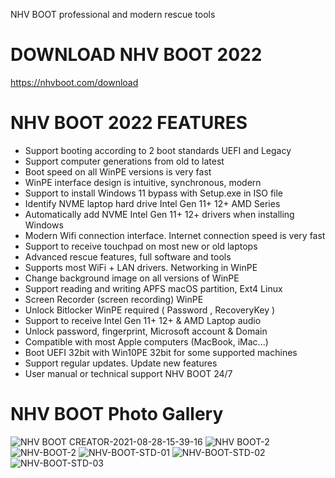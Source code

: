NHV BOOT professional and modern rescue tools
# DOWNLOAD NHV BOOT 2022 
https://nhvboot.com/download
# NHV BOOT 2022 FEATURES
- Support booting according to 2 boot standards UEFI and Legacy
- Support computer generations from old to latest
- Boot speed on all WinPE versions is very fast
- WinPE interface design is intuitive, synchronous, modern
- Support to install Windows 11 bypass with Setup.exe in ISO file
- Identify NVME laptop hard drive Intel Gen 11+ 12+ AMD Series
- Automatically add NVME Intel Gen 11+ 12+ drivers when installing Windows
- Modern Wifi connection interface. Internet connection speed is very fast
- Support to receive touchpad on most new or old laptops
- Advanced rescue features, full software and tools
- Supports most WiFi + LAN drivers. Networking in WinPE
- Change background image on all versions of WinPE
- Support reading and writing APFS macOS partition, Ext4 Linux
- Screen Recorder (screen recording) WinPE
- Unlock Bitlocker WinPE required ( Password , RecoveryKey )
- Support to receive Intel Gen 11+ 12+ & AMD Laptop audio
- Unlock password, fingerprint, Microsoft account & Domain
- Compatible with most Apple computers (MacBook, iMac...)
- Boot UEFI 32bit with Win10PE 32bit for some supported machines
- Support regular updates. Update new features
- User manual or technical support NHV BOOT 24/7
# NHV BOOT Photo Gallery
![NHV BOOT CREATOR-2021-08-28-15-39-16](https://user-images.githubusercontent.com/72090919/131211935-f8643fad-14fe-4dad-9077-5f929b140590.png)
![NHV BOOT-2](https://user-images.githubusercontent.com/72090919/131212141-c10cce36-80ac-4cbc-8571-821ccb0afd31.png)
![NHV-BOOT-2](https://user-images.githubusercontent.com/72090919/181697863-7f304123-0245-44e7-bfe7-84e7aec06dc3.png)
![NHV-BOOT-STD-01](https://user-images.githubusercontent.com/72090919/181697877-172afc10-ad67-4803-aea2-d1d108fa4b06.png)
![NHV-BOOT-STD-02](https://user-images.githubusercontent.com/72090919/181697884-092b38c2-4637-4a64-874d-e4fae560210e.png)
![NHV-BOOT-STD-03](https://user-images.githubusercontent.com/72090919/181697897-30219f29-0fe1-425d-b8e5-3c40395bef0e.png)

